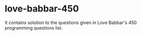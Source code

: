 # love-babbar-450
It contains solution to the questions given in Love Babbar's 450 programming questions list.
